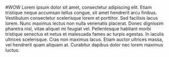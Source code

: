 #WOW
Lorem ipsum dolor sit amet, consectetur adipiscing elit. Etiam tristique neque accumsan tellus congue, sit amet hendrerit arcu finibus. Vestibulum consectetur scelerisque lorem et porttitor. Sed facilisis lacus lorem. Nunc maximus lectus non nulla venenatis placerat. Donec dignissim pharetra nisl, vitae aliquet mi feugiat vel. Pellentesque habitant morbi tristique senectus et netus et malesuada fames ac turpis egestas. In iaculis ultrices scelerisque. Cras non maximus lacus. Etiam auctor ultrices massa, vel hendrerit quam aliquam at. Curabitur dapibus dolor nec lorem maximus luctus. 
